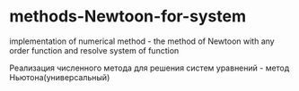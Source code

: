 # methods-Newtoon-for-system
implementation of numerical method - the method of Newtoon with any order function and resolve system of function

Реализация численного метода для решения систем уравнений - метод Ньютона(универсальный)
